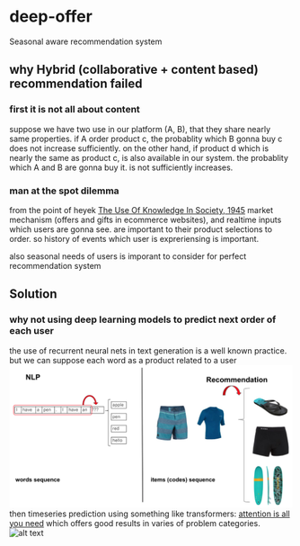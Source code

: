 # deep-offer
Seasonal aware recommendation system

## why Hybrid (collaborative + content based) recommendation failed
### first it is not all about content
suppose we have two use in our platform (A, B), that they share nearly same properties. if A order product c, the probablity which B gonna buy c does not increase sufficiently. on the other hand, if product d which is nearly the same as product c, is also available in our system. the probablity which A and B are gonna buy it. is not sufficiently increases.

### man at the spot dilemma
from the point of heyek [The Use Of Knowledge In Society, 1945](https://www.cato.org/sites/cato.org/files/articles/hayek-use-knowledge-society.pdf) market mechanism (offers and gifts in ecommerce websites), and realtime inputs which users are gonna see. are important to their product selections to order. so history of events which user is expreriensing is important.

also seasonal needs of users is imporant to consider for perfect recommendation system

## Solution
### why not using deep learning models to predict next order of each user
the use of recurrent neural nets in text generation is a well known practice. but we can suppose each word as a product related to a user
![alt text](https://github.com/PooryaSharifi/deep-offer/blob/main/text_gen.png?raw=true)
then timeseries prediction using something like transformers: [attention is all you need](https://arxiv.org/abs/1706.03762) which offers good results in varies of problem categories.
![alt text](https://github.com/PooryaSharifi/deep-offer/blob/main/order_gen.png?raw=true)
